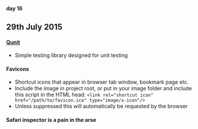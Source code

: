 #### day 16
## 29th July 2015


#### [Qunit](http://qunitjs.com/)
* Simple testing library designed for unit testing

#### Favicons
* Shortcut icons that appear in browser tab window, bookmark page etc.
* Include the image in project root, or put in your image folder and include this script in the HTML head:
  `<link rel="shortcut icon" href="/path/to/favicon.ico" type="image/x-icon"/>`
* Unless suppressed this will automatically be requested by the browser


#### Safari inspector is a pain in the arse
